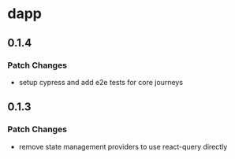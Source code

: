 # dapp

## 0.1.4

### Patch Changes

- setup cypress and add e2e tests for core journeys

## 0.1.3

### Patch Changes

- remove state management providers to use react-query directly
